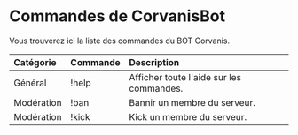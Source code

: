 # Commandes de CorvanisBot

Vous trouverez ici la liste des commandes du BOT Corvanis.

| Catégorie       | Commande      | Description                                                                                 |
| :---            |    :----      |          :---                                                                               |
| Général         | !help         | Afficher toute l'aide sur les commandes.                                                    |
| Modération      | !ban          | Bannir un membre du serveur.                                                                |
| Modération      | !kick         | Kick un membre du serveur.                                                                  |
